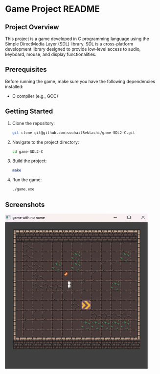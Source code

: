 # Game Project README

## Project Overview

This project is a game developed in C programming language using the Simple DirectMedia Layer (SDL) library. SDL is a cross-platform development library designed to provide low-level access to audio, keyboard, mouse, and display functionalities.

## Prerequisites

Before running the game, make sure you have the following dependencies installed:

- C compiler (e.g., GCC)

## Getting Started

1. Clone the repository:

   ```bash
   git clone git@github.com:souhailBektachi/game-SDL2-C.git
   ```

2. Navigate to the project directory:

   ```bash
   cd game-SDL2-C
   ```

3. Build the project:

   ```bash
   make
   ```

4. Run the game:

   ```bash
   ./game.exe
   ```

## Screenshots

![Screenshot 1](screenshots/2.png)
